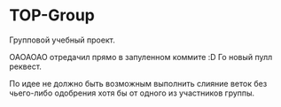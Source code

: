# TOP-Group
Групповой учебный проект.


ОАОАОАО отредачил прямо в запуленном коммите :D
Го новый пулл реквест.

По идее не должно быть возможным выполнить слияние веток без чьего-либо одобрения хотя бы от одного из участников группы.
